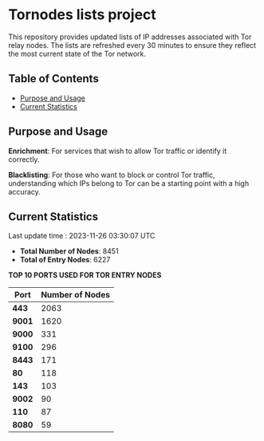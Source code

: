# Tornodes lists project

This repository provides updated lists of IP addresses associated with Tor relay nodes. The lists are refreshed every 30 minutes to ensure they reflect the most current state of the Tor network.

## Table of Contents

- [Purpose and Usage](#purpose-and-usage)
- [Current Statistics](#current-statistics)


## Purpose and Usage

**Enrichment**: For services that wish to allow Tor traffic or identify it correctly.

**Blacklisting**: For those who want to block or control Tor traffic, understanding which IPs belong to Tor can be a starting point with a high accuracy.

## Current Statistics

Last update time : 2023-11-26 03:30:07 UTC

- **Total Number of Nodes**: 8451
- **Total of Entry Nodes**: 6227

**TOP 10 PORTS USED FOR TOR ENTRY NODES**

| **Port** | **Number of Nodes** |
|------|-----------------|
| **443**   | 2063  |
| **9001**   | 1620  |
| **9000**   | 331  |
| **9100**   | 296  |
| **8443**   | 171  |
| **80**   | 118  |
| **143**   | 103  |
| **9002**   | 90  |
| **110**   | 87  |
| **8080**   | 59  |


